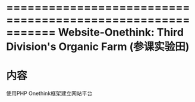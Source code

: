 ===========================================================
Website-Onethink: Third Division's Organic Farm (参课实验田)
===========================================================

# 内容
使用PHP Onethink框架建立网站平台


